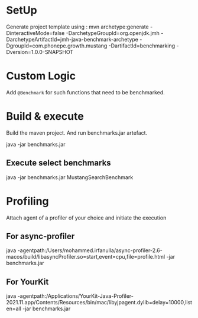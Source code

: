# SetUp

Generate project template using : 
mvn archetype:generate -DinteractiveMode=false -DarchetypeGroupId=org.openjdk.jmh -DarchetypeArtifactId=jmh-java-benchmark-archetype -DgroupId=com.phonepe.growth.mustang -DartifactId=benchmarking -Dversion=1.0.0-SNAPSHOT


# Custom Logic

Add `@Benchmark` for such functions that need to be benchmarked.


# Build & execute

Build the maven project. And run benchmarks.jar artefact.

java -jar benchmarks.jar


## Execute select benchmarks

java -jar benchmarks.jar MustangSearchBenchmark


# Profiling

Attach agent of a profiler of your choice and initiate the execution

## For async-profiler 

java -agentpath:/Users/mohammed.irfanulla/async-profiler-2.6-macos/build/libasyncProfiler.so=start,event=cpu,file=profile.html -jar benchmarks.jar

## For YourKit

java -agentpath:/Applications/YourKit-Java-Profiler-2021.11.app/Contents/Resources/bin/mac/libyjpagent.dylib=delay=10000,listen=all -jar benchmarks.jar


